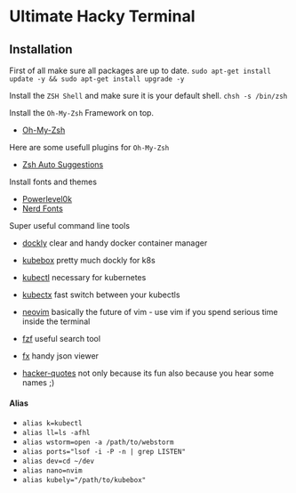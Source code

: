 # Ultimate Hacky Terminal

## Installation
First of all make sure all packages are up to date.
`sudo apt-get install update -y && sudo apt-get install upgrade -y`

Install the `ZSH Shell` and make sure it is your default shell.
`chsh -s /bin/zsh`

Install the `Oh-My-Zsh` Framework on top.
- [Oh-My-Zsh](https://github.com/ohmyzsh/ohmyzsh)

Here are some usefull plugins for `Oh-My-Zsh`
- [Zsh Auto Suggestions](https://github.com/zsh-users/zsh-autosuggestions)

Install fonts and themes
- [Powerlevel0k](https://github.com/romkatv/powerlevel10k)
- [Nerd Fonts](https://github.com/ryanoasis/nerd-fonts)

Super useful command line tools
- [dockly](https://github.com/lirantal/dockly)
clear and handy docker container manager

- [kubebox](https://github.com/astefanutti/kubebox)
pretty much dockly for k8s

- [kubectl](https://kubernetes.io/docs/tasks/tools/install-kubectl/)
necessary for kubernetes

- [kubectx](https://github.com/ahmetb/kubectx)
fast switch between your kubectls

- [neovim](https://github.com/neovim/neovim)
basically the future of vim - use vim if you spend serious time inside the terminal

- [fzf](https://github.com/junegunn/fzf)
useful search tool

- [fx](https://github.com/antonmedv/fx)
handy json viewer

- [hacker-quotes](https://github.com/oldratlee/hacker-quotes)
not only because its fun also because you hear some names ;)

#### Alias
- `alias k=kubectl`
- `alias ll=ls -afhl`
- `alias wstorm=open -a /path/to/webstorm `
- `alias ports="lsof -i -P -n | grep LISTEN"`
- `alias dev=cd ~/dev`
- `alias nano=nvim` 
- `alias kubely="/path/to/kubebox"`
